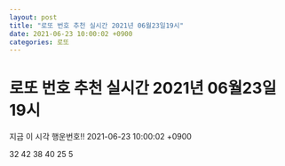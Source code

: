```yaml
---
layout: post
title: "로또 번호 추천 실시간 2021년 06월23일19시"
date: 2021-06-23 10:00:02 +0900
categories: 로또
---
```


# 로또 번호 추천 실시간 2021년 06월23일19시

지금 이 시각 행운번호!! 2021-06-23 10:00:02 +0900

 32  42  38  40  25  5 

